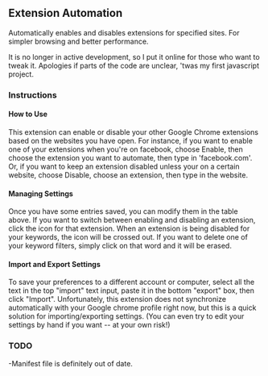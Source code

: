 ## Extension Automation 
Automatically enables and disables extensions for specified sites. For simpler browsing and better performance.

It is no longer in active development, so I put it online for those who want to tweak it. Apologies if parts of the code are unclear, 'twas my first javascript project.



### Instructions
#### How to Use

This extension can enable or disable your other Google Chrome extensions based on the websites you have open. For instance, if you want to enable one of your extensions when you're on facebook, choose Enable, then choose the extension you want to automate, then type in 'facebook.com'. Or, if you want to keep an extension disabled unless your on a certain website, choose Disable, choose an extension, then type in the website.

#### Managing Settings

Once you have some entries saved, you can modify them in the table above. If you want to switch between enabling and disabling an extension, click the icon for that extension. When an extension is being disabled for your keywords, the icon will be crossed out. If you want to delete one of your keyword filters, simply click on that word and it will be erased.

#### Import and Export Settings

To save your preferences to a different account or computer, select all the text in the top "import" text input, paste it in the bottom "export" box, then click "Import". Unfortunately, this extension does not synchronize automatically with your Google chrome profile right now, but this is a quick solution for importing/exporting settings. (You can even try to edit your settings by hand if you want -- at your own risk!)



### TODO
-Manifest file is definitely out of date.
